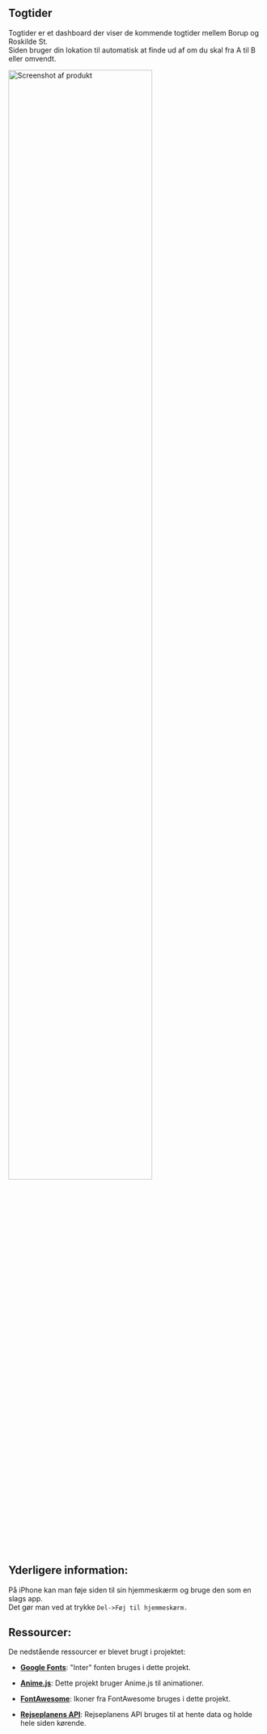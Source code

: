 ## Togtider
Togtider er et dashboard der viser de kommende togtider mellem Borup og Roskilde St. <br>
Siden bruger din lokation til automatisk at finde ud af om du skal fra A til B eller omvendt. 

<img alt="Screenshot af produkt" src="https://pub-174a4ec271f644a082366cbeae208cbd.r2.dev/screenshot.png" width="75%" height="75%">

## Yderligere information:
På iPhone kan man føje siden til sin hjemmeskærm og bruge den som en slags app. <br>
Det gør man ved at trykke `Del->Føj til hjemmeskærm.`

## Ressourcer:

De nedstående ressourcer er blevet brugt i projektet:

- [**Google Fonts**](https://fonts.google.com/specimen/Inter): "Inter" fonten bruges i dette projekt.

- [**Anime.js**](https://animejs.com/): Dette projekt bruger Anime.js til animationer.

- [**FontAwesome**](https://fontawesome.com/): Ikoner fra FontAwesome bruges i dette projekt.

- [**Rejseplanens API**](https://help.rejseplanen.dk/hc/da/articles/214174465-Rejseplanens-API): Rejseplanens API bruges til at hente data og holde hele siden kørende.






